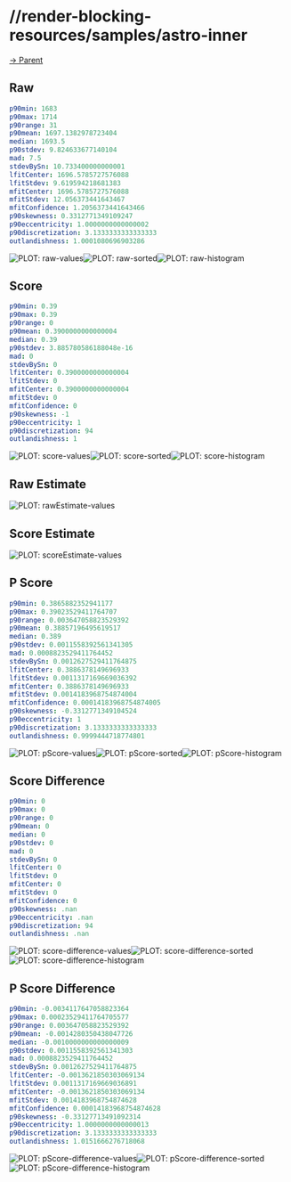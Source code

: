 
# //render-blocking-resources/samples/astro-inner

[→ Parent](../..)


## Raw


```yaml
p90min: 1683
p90max: 1714
p90range: 31
p90mean: 1697.1382978723404
median: 1693.5
p90stdev: 9.824633677140104
mad: 7.5
stdevBySn: 10.733400000000001
lfitCenter: 1696.5785727576088
lfitStdev: 9.619594218681383
mfitCenter: 1696.5785727576088
mfitStdev: 12.056373441643467
mfitConfidence: 1.2056373441643466
p90skewness: 0.3312771349109247
p90eccentricity: 1.0000000000000002
p90discretization: 3.1333333333333333
outlandishness: 1.0001080696903286

```

![PLOT: raw-values](./raw/values.svg)![PLOT: raw-sorted](./raw/sorted.svg)![PLOT: raw-histogram](./raw/histogram.svg)
## Score


```yaml
p90min: 0.39
p90max: 0.39
p90range: 0
p90mean: 0.3900000000000004
median: 0.39
p90stdev: 3.885780586188048e-16
mad: 0
stdevBySn: 0
lfitCenter: 0.3900000000000004
lfitStdev: 0
mfitCenter: 0.3900000000000004
mfitStdev: 0
mfitConfidence: 0
p90skewness: -1
p90eccentricity: 1
p90discretization: 94
outlandishness: 1

```

![PLOT: score-values](./score/values.svg)![PLOT: score-sorted](./score/sorted.svg)![PLOT: score-histogram](./score/histogram.svg)
## Raw Estimate

![PLOT: rawEstimate-values](./rawEstimate/values.svg)
## Score Estimate

![PLOT: scoreEstimate-values](./scoreEstimate/values.svg)
## P Score


```yaml
p90min: 0.3865882352941177
p90max: 0.39023529411764707
p90range: 0.003647058823529392
p90mean: 0.38857196495619517
median: 0.389
p90stdev: 0.0011558392561341305
mad: 0.0008823529411764452
stdevBySn: 0.0012627529411764875
lfitCenter: 0.3886378149696933
lfitStdev: 0.0011317169669036392
mfitCenter: 0.3886378149696933
mfitStdev: 0.0014183968754874004
mfitConfidence: 0.00014183968754874005
p90skewness: -0.3312771349104524
p90eccentricity: 1
p90discretization: 3.1333333333333333
outlandishness: 0.9999444718774801

```

![PLOT: pScore-values](./pScore/values.svg)![PLOT: pScore-sorted](./pScore/sorted.svg)![PLOT: pScore-histogram](./pScore/histogram.svg)
## Score Difference


```yaml
p90min: 0
p90max: 0
p90range: 0
p90mean: 0
median: 0
p90stdev: 0
mad: 0
stdevBySn: 0
lfitCenter: 0
lfitStdev: 0
mfitCenter: 0
mfitStdev: 0
mfitConfidence: 0
p90skewness: .nan
p90eccentricity: .nan
p90discretization: 94
outlandishness: .nan

```

![PLOT: score-difference-values](./score-difference/values.svg)![PLOT: score-difference-sorted](./score-difference/sorted.svg)![PLOT: score-difference-histogram](./score-difference/histogram.svg)
## P Score Difference


```yaml
p90min: -0.0034117647058823364
p90max: 0.00023529411764705577
p90range: 0.003647058823529392
p90mean: -0.0014280350438047726
median: -0.0010000000000000009
p90stdev: 0.0011558392561341303
mad: 0.0008823529411764452
stdevBySn: 0.0012627529411764875
lfitCenter: -0.0013621850303069134
lfitStdev: 0.0011317169669036891
mfitCenter: -0.0013621850303069134
mfitStdev: 0.0014183968754874628
mfitConfidence: 0.00014183968754874628
p90skewness: -0.33127713491092314
p90eccentricity: 1.0000000000000013
p90discretization: 3.1333333333333333
outlandishness: 1.0151666276718068

```

![PLOT: pScore-difference-values](./pScore-difference/values.svg)![PLOT: pScore-difference-sorted](./pScore-difference/sorted.svg)![PLOT: pScore-difference-histogram](./pScore-difference/histogram.svg)